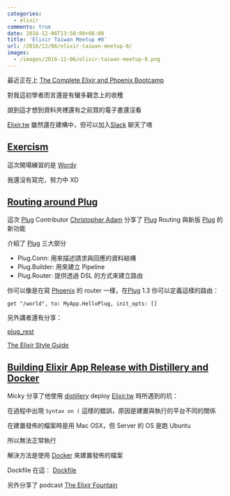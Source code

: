 ```yaml
---
categories:
  - elixir
comments: true
date: 2016-12-06T13:50:00+08:00
title: 'Elixir Taiwan Meetup #8'
url: /2016/12/06/elixir-taiwan-meetup-8/
images:
  - /images/2016-12-06/elixir-taiwan-meetup-8.png
---
```


最近正在上 [The Complete Elixir and Phoenix Bootcamp](https://www.udemy.com/the-complete-elixir-and-phoenix-bootcamp-and-tutorial/learn/v4/overview)

對我這初學者而言還是有蠻多觀念上的收穫

說到這才想到資料夾裡還有之前買的電子書還沒看


[Elixir.tw][elixirtw]  雖然還在建構中，但可以加入[Slack](https://slack.com/) 聊天了唷

<!--more-->

## [Exercism](http://www.exercism.io/)

這次開場練習的是 [Wordy](http://exercism.io/exercises/elixir/wordy/readme)

我還沒有寫完，努力中 XD

## [Routing around Plug](https://christopheradams.gitlab.io/plug_1_3/#/)

這次 [Plug][plug] Contributor [Christopher Adam](https://christopheradams.io/) 分享了 [Plug][plug] Routing 與新版 [Plug][plug] 的新功能

介紹了 [Plug][plug] 三大部分

- Plug.Conn: 用來描述請求與回應的資料結構
- Plug.Builder: 用來建立 Pipeline
- Plug.Router: 提供透過 DSL 的方式來建立路由

你可以像是在寫 [Phoenix](http://www.phoenixframework.org/) 的 router 一樣，在[Plug][plug] 1.3 你可以定義這樣的路由：

```
get "/world", to: MyApp.HelloPlug, init_opts: []
```

另外講者還有分享：

[plug_rest](https://github.com/christopheradams/plug_rest)

[The Elixir Style Guide](https://github.com/christopheradams/elixir_style_guide)

## [Building Elixir App Release with Distillery and Docker](http://www.slideshare.net/mickey1985/building-elixir-app-release-with-distillery-and-docker)

Micky 分享了他使用 [distillery][distillery] deploy [Elixir.tw][elixirtw] 時所遇到的坑：

在過程中出現 `Syntax on (` 這樣的錯誤，原因是建置與執行的平台不同的關係

在建置發佈的檔案時是用 Mac OSX，但 Server 的 OS 是跑 Ubuntu

所以無法正常執行

解決方法是使用 [Docker](https://www.docker.com/) 來建置發佈的檔案

Dockfile 在這： [Dockfile](https://github.com/elixirtw/elixir_tw/blob/master/Dockerfile)

另外分享了 podcast [The Elixir Fountain](http://elixirfountain.com/)

[plug]: https://github.com/elixir-lang/plug
[elixirtw]: http://elixir.tw/
[distillery]: https://github.com/bitwalker/distillery